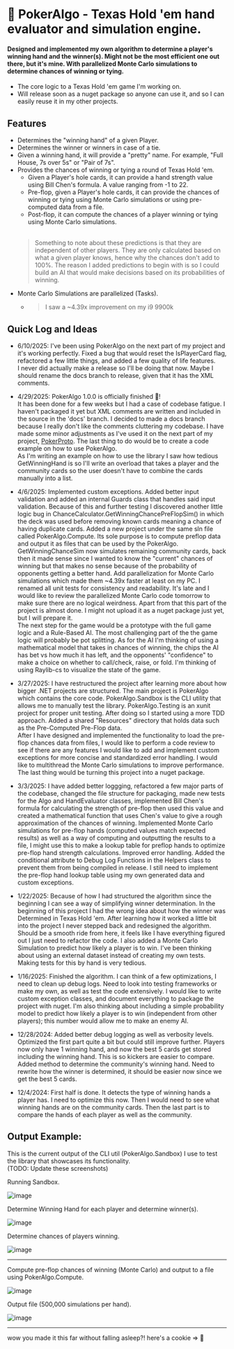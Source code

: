 # 🍑 PokerAlgo - Texas Hold 'em hand evaluator and simulation engine.
#### Designed and implemented my own algorithm to determine a player's winning hand and the winner(s). Might not be the most efficient one out there, but it's mine. With parallelized Monte Carlo simulations to determine chances of winning or tying.
- The core logic to a Texas Hold 'em game I'm working on.
- Will release soon as a nuget package so anyone can use it, and so I can easily reuse it in my other projects.
## Features
- Determines the "winning hand" of a given Player.
- Determines the winner or winners in case of a tie.
- Given a winning hand, it will provide a "pretty" name. For example, "Full House, 7s over 5s" or "Pair of 7s".
- Provides the chances of winning or tying a round of Texas Hold 'em.
  - Given a Player's hole cards, it can provide a hand strength value using Bill Chen's formula. A value ranging from -1 to 22.
  - Pre-flop, given a Player's hole cards, it can provide the chances of winning or tying using Monte Carlo simulations or using pre-computed data from a file.
  - Post-flop, it can compute the chances of a player winning or tying using Monte Carlo simulations.
  <br/></br>
  > Something to note about these predictions is that they are independent of other players. They are only calculated based on what a given player knows, hence why the chances don't add to 100%. The reason I added predictions to begin with is so I could build an AI that would make decisions based on its probabilities of winning.
- Monte Carlo Simulations are parallelized (Tasks).
  - > I saw a ~4.39x improvement on my i9 9900k
## Quick Log and Ideas
- 6/10/2025: I've been using PokerAlgo on the next part of my project and it's working perfectly. Fixed a bug that would reset the IsPlayerCard flag, refactored a few little things, and added a few quality of life features.  
I never did actually make a release so I'll be doing that now. Maybe I should rename the docs branch to release, given that it has the XML comments.
- 4/29/2025: PokerAlgo 1.0.0 is officially finished 🥂!  
It has been done for a few weeks but I had a case of codebase fatigue. I haven't packaged it yet but XML comments are written and included in the source in the 'docs' branch. I decided to made a docs branch because I really don't like the comments cluttering my codebase. I have made some minor adjustments as I've used it on the next part of my project, [PokerProto](https://github.com/holypeachy/PokerProto). The last thing to do would be to create a code example on how to use PokerAlgo.  
As I'm writing an example on how to use the library I saw how tedious GetWinningHand is so I'll write an overload that takes a player and the community cards so the user doesn't have to combine the cards manually into a list.
- 4/6/2025: Implemented custom exceptions. Added better input validation and added an internal Guards class that handles said input validation. Because of this and further testing I discovered another little logic bug in ChanceCalculator.GetWinningChancePreFlopSim() in which the deck was used before removing known cards meaning a chance of having duplicate cards. Added a new project under the same sln file called PokerAlgo.Compute. Its sole purpose is to compute preflop data and output it as files that can be used by the PokerAlgo. GetWinningChanceSim now simulates remaining community cards, back then it made sense since I wanted to know the "current" chances of winning but that makes no sense because of the probability of opponents getting a better hand. Add parallelization for Monte Carlo simulations which made them ~4.39x faster at least on my PC. I renamed all unit tests for consistency and readability. It's late and I would like to review the parallelized Monte Carlo code tomorrow to make sure there are no logical weirdness. Apart from that this part of the project is almost done. I might not upload it as a nuget package just yet, but I will prepare it.  
The next step for the game would be a prototype with the full game logic and a Rule-Based AI. The most challenging part of the the game logic will probably be pot splitting. As for the AI I'm thinking of using a mathematical model that takes in chances of winning, the chips the AI has bet vs how much it has left, and the opponents' "confidence" to make a choice on whether to call/check, raise, or fold. I'm thinking of using Raylib-cs to visualize the state of the game.

- 3/27/2025: I have restructured the project after learning more about how bigger .NET projects are structured. The main project is PokerAlgo which contains the core code. PokerAlgo.Sandbox is the CLI utility that allows me to manually test the library. PokerAlgo.Testing is an xunit project for proper unit testing. After doing so I started using a more TDD approach. Added a shared "Resources" directory that holds data such as the Pre-Computed Pre-Flop data.  
After I have designed and implemented the functionality to load the pre-flop chances data from files, I would like to perform a code review to see if there are any features I would like to add and implement custom exceptions for more concise and standardized error handling. I would like to multithread the Monte Carlo simulations to improve performance. The last thing would be turning this project into a nuget package.

- 3/3/2025: I have added better loggging, refactored a few major parts of the codebase, changed the file structure for packaging, made new tests for the Algo and HandEvaluator classes, implemented Bill Chen's formula for calculating the strength of pre-flop then used this value and created a mathematical function that uses Chen's value to give a rough approximation of the chances of winning. Implemented Monte Carlo simulations for pre-flop hands (computed values match expected results) as well as a way of computing and outputting the results to a file, I might use this to make a lookup table for preflop hands to optimize pre-flop hand strength calculations. Improved error handling. Added the conditional attribute to Debug Log Functions in the Helpers class to prevent them from being compiled in release. I still need to implement the pre-flop hand lookup table using my own generated data and custom exceptions.

- 1/22/2025: Because of how I had structured the algorithm since the beginning I can see a way of simplifying winner determination. In the beginning of this project I had the wrong idea about how the winner was Determined in Texas Hold 'em. After learning how it worked a little bit into the project I never stepped back and redesigned the algorithm. Should be a smooth ride from here, it feels like I have everything figured out I just need to refactor the code. I also added a Monte Carlo Simulation to predict how likely a player is to win. I've been thinking about using an external dataset instead of creating my own tests. Making tests for this by hand is very tedious.

- 1/16/2025: Finished the algorithm. I can think of a few optimizations, I need to clean up debug logs. Need to look into testing frameworks or make my own, as well as test the code extensively. I would like to write custom exception classes, and document everything to package the project with nuget. I'm also thinking about including a simple probability model to predict how likely a player is to win (independent from other players); this number would allow me to make an enemy AI.

- 12/28/2024: Added better debug logging as well as verbosity levels. Optimized the first part quite a bit but could still improve further. Players now only have 1 winning hand, and now the best 5 cards get stored including the winning hand. This is so kickers are easier to compare. Added method to determine the community's winning hand. Need to rewrite how the winner is determined, it should be easier now since we get the best 5 cards.

- 12/4/2024: First half is done. It detects the type of winning hands a player has. I need to optimize this now. Then I would need to see what winning hands are on the community cards. Then the last part is to compare the hands of each player as well as the community.

## Output Example:
This is the current output of the CLI util (PokerAlgo.Sandbox) I use to test the library that showcases its functionality.  
(TODO: Update these screenshots)

Running Sandbox. 

![image](https://github.com/user-attachments/assets/633d0f2d-b243-4706-a3bf-3d72245b3b4a)

Determine Winning Hand for each player and determine winner(s). 

![image](https://github.com/user-attachments/assets/283819f7-a4fd-4bd6-8441-bb6d99385f36)

Determine chances of players winning. 

![image](https://github.com/user-attachments/assets/5fa45f3b-a4c4-4da3-8bc3-d3f95e378096)

---
Compute pre-flop chances of winning (Monte Carlo) and output to a file using PokerAlgo.Compute.  

![image](https://github.com/user-attachments/assets/f673f921-23f1-4bfb-b86e-bc17150b792e)

Output file (500,000 simulations per hand). 

![image](https://github.com/user-attachments/assets/5dedf999-7711-4ee3-879a-df31c75e8532)

---
wow you made it this far without falling asleep?!
here's a cookie => 🍪
